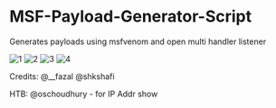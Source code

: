 # MSF-Payload-Generator-Script
Generates payloads using msfvenom and open multi handler listener

![1](https://user-images.githubusercontent.com/2913793/33593620-3d7ccb3e-d9a1-11e7-8e10-8e3404945d10.png)
![2](https://user-images.githubusercontent.com/2913793/33593621-3da1092c-d9a1-11e7-942a-dcf7247eeefc.png)
![3](https://user-images.githubusercontent.com/2913793/33593622-3dc6e4f8-d9a1-11e7-9330-1cd261be5b9e.png)
![4](https://user-images.githubusercontent.com/2913793/33593623-3defc9c2-d9a1-11e7-99a2-960ec70937e0.png)

Credits:
@__fazal
@shkshafi

HTB:
@oschoudhury - for IP Addr show
